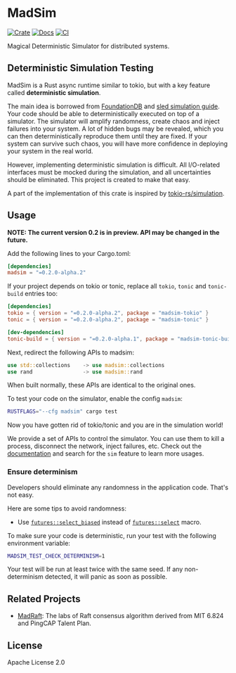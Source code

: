 # MadSim

[![Crate](https://img.shields.io/crates/v/madsim.svg)](https://crates.io/crates/madsim)
[![Docs](https://docs.rs/madsim/badge.svg)](https://docs.rs/madsim)
[![CI](https://github.com/madsys-dev/madsim/workflows/CI/badge.svg?branch=main)](https://github.com/madsys-dev/madsim/actions)

Magical Deterministic Simulator for distributed systems.

## Deterministic Simulation Testing

MadSim is a Rust async runtime similar to tokio, but with a key feature called **deterministic simulation**.

The main idea is borrowed from [FoundationDB](https://www.youtube.com/watch?v=4fFDFbi3toc) and [sled simulation guide](https://sled.rs/simulation.html).
Your code should be able to deterministically executed on top of a simulator.
The simulator will amplify randomness, create chaos and inject failures into your system.
A lot of hidden bugs may be revealed, which you can then deterministically reproduce them until they are fixed.
If your system can survive such chaos, you will have more confidence in deploying your system in the real world.

However, implementing deterministic simulation is difficult.
All I/O-related interfaces must be mocked during the simulation, and all uncertainties should be eliminated.
This project is created to make that easy.

A part of the implementation of this crate is inspired by [tokio-rs/simulation](https://github.com/tokio-rs/simulation).

## Usage

**NOTE: The current version 0.2 is in preview. API may be changed in the future.**

Add the following lines to your Cargo.toml:

```toml
[dependencies]
madsim = "=0.2.0-alpha.2"
```

If your project depends on tokio or tonic, replace all `tokio`, `tonic` and `tonic-build` entries too:

```toml
[dependencies]
tokio = { version = "=0.2.0-alpha.2", package = "madsim-tokio" }
tonic = { version = "=0.2.0-alpha.2", package = "madsim-tonic" }

[dev-dependencies]
tonic-build = { version = "=0.2.0-alpha.1", package = "madsim-tonic-build" }
```

Next, redirect the following APIs to madsim:

```rust
use std::collections    -> use madsim::collections
use rand                -> use madsim::rand
```

When built normally, these APIs are identical to the original ones.

To test your code on the simulator, enable the config `madsim`:

```sh
RUSTFLAGS="--cfg madsim" cargo test
```

Now you have gotten rid of tokio/tonic and you are in the simulation world!

We provide a set of APIs to control the simulator. You can use them to kill a process, disconnect the network, inject failures, etc.
Check out the [documentation](https://docs.rs/madsim) and search for the `sim` feature to learn more usages.

### Ensure determinism

Developers should eliminate any randomness in the application code. That's not easy.

Here are some tips to avoid randomness:

* Use [`futures::select_biased`][select_biased] instead of [`futures::select`][select] macro.

[select_biased]: https://docs.rs/futures/0.3.21/futures/macro.select_biased.html
[select]: https://docs.rs/futures/0.3.21/futures/macro.select.html

To make sure your code is deterministic, run your test with the following environment variable:

```sh
MADSIM_TEST_CHECK_DETERMINISM=1
```

Your test will be run at least twice with the same seed. If any non-determinism detected, it will panic as soon as possible.

## Related Projects

* [MadRaft](https://github.com/madsys-dev/madraft): The labs of Raft consensus algorithm derived from MIT 6.824 and PingCAP Talent Plan.

## License

Apache License 2.0
